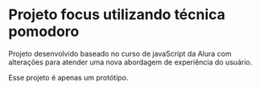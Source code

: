 # Projeto focus utilizando técnica pomodoro

Projeto desenvolvido baseado no curso de javaScript da Alura com alterações para atender uma nova abordagem de experiência do usuário. 

Esse projeto é apenas um protótipo.

